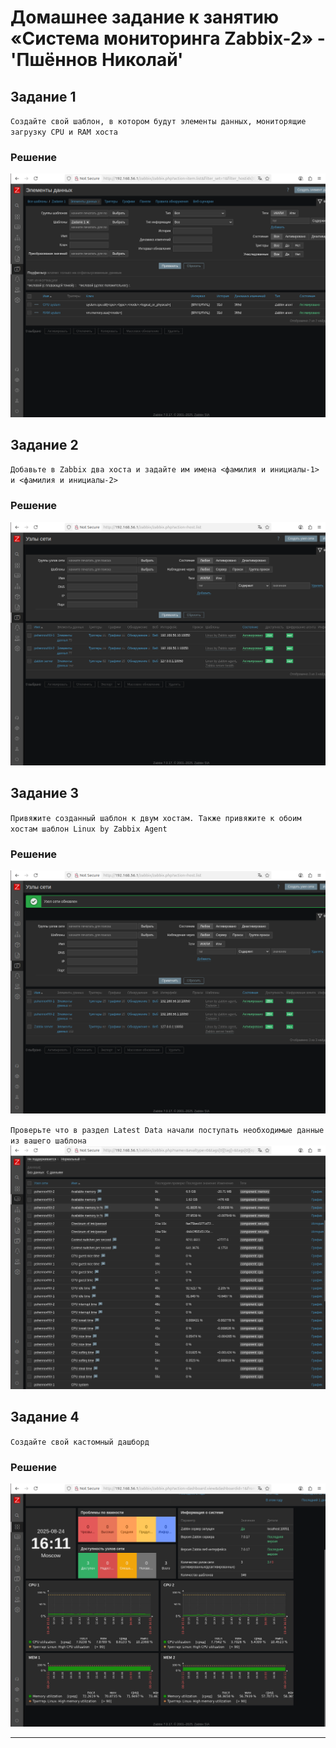 # Домашнее задание к занятию «Система мониторинга Zabbix-2» - 'Пшённов Николай'

## Задание 1
`Создайте свой шаблон, в котором будут элементы данных, мониторящие загрузку CPU и RAM хоста`

### Решение
![Задание 1](https://github.com/pshennov/zabbix_2/blob/main/zadanie_1.png)

## Задание 2
`Добавьте в Zabbix два хоста и задайте им имена <фамилия и инициалы-1> и <фамилия и инициалы-2>`

### Решение
![Задание 2](https://github.com/pshennov/zabbix_2/blob/main/Zadanie_2.png)

## Задание 3
`Привяжите созданный шаблон к двум хостам. Также привяжите к обоим хостам шаблон Linux by Zabbix Agent`

### Решение
![Задание 3](https://github.com/pshennov/zabbix_2/blob/main/Zadanie_3.png)

`Проверьте что в раздел Latest Data начали поступать необходимые данные из вашего шаблона`
![Latest Data](https://github.com/pshennov/zabbix_2/blob/main/Monitoring.png)

## Задание 4
`Создайте свой кастомный дашборд`

### Решение
![Задание 4](https://github.com/pshennov/zabbix_2/blob/main/Zadanie_4.png)

---

